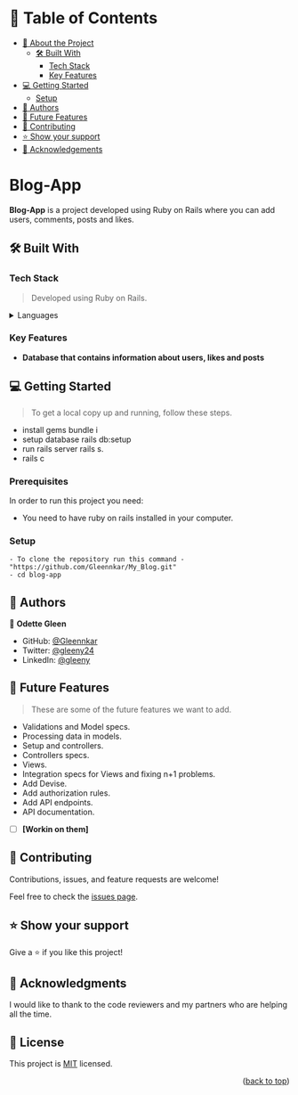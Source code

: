 <a name="readme-top"></a>


# 📗 Table of Contents

- [📖 About the Project](#about-project)
  - [🛠 Built With](#built-with)
    - [Tech Stack](#tech-stack)
    - [Key Features](#key-features)
- [💻 Getting Started](#getting-started)
  - [Setup](#setup)
- [👥 Authors](#authors)
- [🔭 Future Features](#future-features)
- [🤝 Contributing](#contributing)
- [⭐️ Show your support](#support)
- [🙏 Acknowledgements](#acknowledgements)

<!-- PROJECT DESCRIPTION -->

# Blog-App <a name="about-project"></a>

**Blog-App** is a project developed using Ruby on Rails where you can add users, comments, posts and likes.


## 🛠 Built With <a name="built-with"></a>

### Tech Stack <a name="tech-stack"></a>

> Developed using Ruby on Rails.
<details>
  <summary>Languages</summary>
  <ul>
    <li><a href="https://www.ruby-lang.org/en/">Ruby</a></li>
  </ul>
    <ul>
    <li><a href="https://rubyonrails.org/">Rails</a></li>
  </ul>
</details>

### Key Features <a name="key-features"></a>
- **Database that contains information about users, likes and posts**
## 💻 Getting Started <a name="getting-started"></a>
> To get a local copy up and running, follow these steps.
- install gems bundle i
- setup database rails db:setup 
- run rails server rails s.
- rails c

### Prerequisites

In order to run this project you need:

- You need to have ruby on rails installed in your computer.

### Setup
```
- To clone the repository run this command - "https://github.com/Gleennkar/My_Blog.git"
- cd blog-app
```
## 👥 Authors <a name="authors"></a>

👤 **Odette Gleen**

- GitHub: [@Gleennkar](https://github.com/Gleennkar)
- Twitter: [@gleeny24](https://twitter.com/twitterhandle)
- LinkedIn: [@gleeny](https://www.linkedin.com/in/gleeny-nkar-aa3917182)

<!-- FUTURE FEATURES -->

## 🔭 Future Features <a name="future-features"></a>

> These are some of the future features we want to add.
-  Validations and Model specs.
-  Processing data in models.
-  Setup and controllers.
-  Controllers specs.
-  Views.
-  Integration specs for Views and fixing n+1 problems.
-  Add Devise.
-  Add authorization rules.
- Add API endpoints.
-  API documentation.

- [ ] **[Workin on them]**

## 🤝 Contributing <a name="contributing"></a>

Contributions, issues, and feature requests are welcome!

Feel free to check the [issues page](../../issues/).


## ⭐️ Show your support <a name="support"></a>

Give a ⭐️ if you like this project!


## 🙏 Acknowledgments <a name="acknowledgements"></a>

I would like to thank to the code reviewers and my partners who are helping all the time.

## 📝 License <a name="license"></a>

This project is [MIT](./LICENSE) licensed. 

<p align="right">(<a href="#readme-top">back to top</a>)</p>
